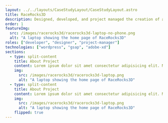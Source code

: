```yaml
---
layout: ../../layouts/CaseStudyLayout/CaseStudyLayout.astro
title: RaceRocks3D
description: Designed, developed, and project managed the creation of a new website for RaceRocks3D.
order: 1
featureImg:
  src: /images/racerocks3d/racerocks3d-laptop-no-phone.png
  alt: "A laptop showing the home page of RaceRocks3D"
roles: ["developer", "designer", "project-manager"]
technologies: ["wordpress", "gsap", "adobe-xd"]
sections:
  - type: split-content
    title: About Project
    content: Lorem ipsum dolor sit amet consectetur adipisicing elit. Magnam iste dolore aut eaque voluptate ex atque delectus obcaecati. Ducimus animi aspernatur voluptatibus molestias natus et blanditiis eligendi eius praesentium sapiente?
    img:
      src: /images/racerocks3d/racerocks3d-laptop.png
      alt: "A laptop showing the home page of RaceRocks3D"
  - type: split-content
    title: About Project
    content: Lorem ipsum dolor sit amet consectetur adipisicing elit. Magnam iste dolore aut eaque voluptate ex atque delectus obcaecati. Ducimus animi aspernatur voluptatibus molestias natus et blanditiis eligendi eius praesentium sapiente?
    img:
      src: /images/racerocks3d/racerocks3d-laptop.png
      alt: "A laptop showing the home page of RaceRocks3D"
    flipped: true
---
```

